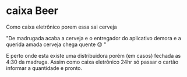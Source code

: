 # caixa Beer
Como caixa eletrônico porem essa sai cerveja 


"De madrugada acaba a cerveja e o entregador do aplicativo demora e a querida amada cerveja chega quente 😞️ "


E perto onde esta existe uma distribuidora porém (em casos) fechada as 4:30 da madruga.
Assim como caixa eletrônico 24hr só passar o cartão  informar a quantidade  e pronto.


